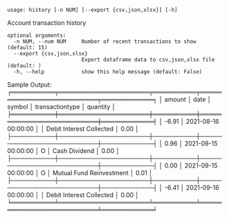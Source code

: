 ```
usage: history [-n NUM] [--export {csv,json,xlsx}] [-h]
```
Account transaction history
```
optional arguments:
  -n NUM, --num NUM     Number of recent transactions to show (default: 15)
  --export {csv,json,xlsx}
                        Export dataframe data to csv,json,xlsx file (default: )
  -h, --help            show this help message (default: False)
```
Sample Output:
╒══════════╤═════════════════════╤══════════╤══════════════════════════╤════════════╕
│   amount │ date                │ symbol   │ transactiontype          │   quantity │
╞══════════╪═════════════════════╪══════════╪══════════════════════════╪════════════╡
│    -6.91 │ 2021-08-16 00:00:00 │          │ Debit Interest Collected │       0.00 │
├──────────┼─────────────────────┼──────────┼──────────────────────────┼────────────┤
│     0.96 │ 2021-09-15 00:00:00 │ O        │ Cash Dividend            │       0.00 │
├──────────┼─────────────────────┼──────────┼──────────────────────────┼────────────┤
│     0.00 │ 2021-09-15 00:00:00 │ O        │ Mutual Fund Reinvestment │       0.01 │
├──────────┼─────────────────────┼──────────┼──────────────────────────┼────────────┤
│    -6.41 │ 2021-09-16 00:00:00 │          │ Debit Interest Collected │       0.00 │
╘══════════╧═════════════════════╧══════════╧══════════════════════════╧════════════╛
```

